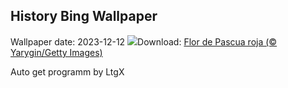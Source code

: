 ## History Bing Wallpaper
Wallpaper date: 2023-12-12
![](https://www.bing.com/th?id=OHR.Poinsettia_ES-ES5279061856_UHD.jpg&w=1000)Download: [Flor de Pascua roja (© Yarygin/Getty Images)](https://www.bing.com/th?id=OHR.Poinsettia_ES-ES5279061856_UHD.jpg)

Auto get programm by LtgX
